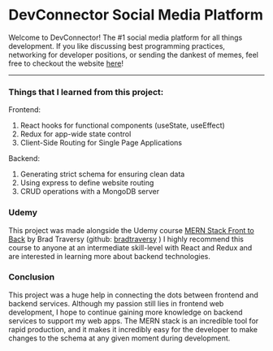 # DevConnector Social Media Platform

Welcome to DevConnector! The #1 social media platform for all things development. 
If you like discussing best programming practices, networking for developer positions, or sending the dankest of memes, feel free to checkout the website [here](https://infinite-brook-88328.herokuapp.com/)!

***

### Things that I learned from this project:
Frontend:
1. React hooks for functional components (useState, useEffect)
2. Redux for app-wide state control
3. Client-Side Routing for Single Page Applications

Backend:
1. Generating strict schema for ensuring clean data
2. Using express to define website routing
3. CRUD operations with a MongoDB server


### Udemy
This project was made alongside the Udemy course [MERN Stack Front to Back](https://www.udemy.com/course/mern-stack-front-to-back/) by Brad Traversy (github: [bradtraversy](https://github.com/bradtraversy) )
I highly recommend this course to anyone at an intermediate skill-level with React and Redux and are interested in learning more about backend technologies.


### Conclusion
This project was a huge help in connecting the dots between frontend and backend services. Although my passion still lies in frontend web development, I hope to continue gaining more knowledge on backend services to support my web apps. The MERN stack is an incredible tool for rapid production, and it makes it incredibly easy for the developer to make changes to the schema at any given moment during development.
